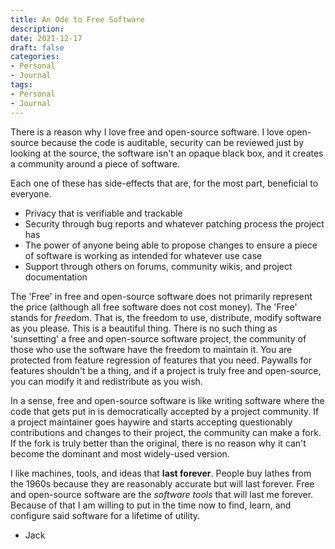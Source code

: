```yaml
---
title: An Ode to Free Software
description:
date: 2021-12-17
draft: false
categories:
- Personal
- Journal
tags:
- Personal
- Journal
---
```


There is a reason why I love free and open-source software. I love open-source because the code is auditable, security can be reviewed just by looking at the source, the software isn't an opaque black box, and it creates a community around a piece of software.

Each one of these has side-effects that are, for the most part, beneficial to everyone. 
* Privacy that is verifiable and trackable
* Security through bug reports and whatever patching process the project has
* The power of anyone being able to propose changes to ensure a piece of software is working as intended for whatever use case
* Support through others on forums, community wikis, and project documentation

The 'Free' in free and open-source software does not primarily represent the price (although all free software does not cost money). The 'Free' stands for *free*dom. That is, the freedom to use, distribute, modify software as you please. This is a beautiful thing. There is no such thing as 'sunsetting' a free and open-source software project, the community of those who use the software have the freedom to maintain it. You are protected from feature regression of features that you need. Paywalls for features shouldn't be a thing, and if a project is truly free and open-source, you can modify it and redistribute as you wish.

In a sense, free and open-source software is like writing software where the code that gets put in is democratically accepted by a project community. If a project maintainer goes haywire and starts accepting questionably contributions and changes to their project, the community can make a fork. If the fork is truly better than the original, there is no reason why it can't become the dominant and most widely-used version.

I like machines, tools, and ideas that __last forever__. People buy lathes from the 1960s because they are reasonably accurate but will last forever. Free and open-source software are the *software tools* that will last me forever. Because of that I am willing to put in the time now to find, learn, and configure said software for a lifetime of utility.

- Jack